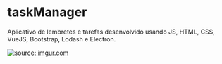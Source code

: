 # taskManager
Aplicativo de lembretes e tarefas desenvolvido usando JS, HTML, CSS, VueJS, Bootstrap, Lodash e Electron.

<a href="https://imgur.com/BiChPR5"><img src="https://i.imgur.com/BiChPR5.jpg" title="source: imgur.com" /></a>
